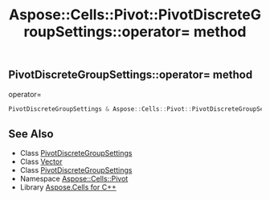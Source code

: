 ﻿---
title: Aspose::Cells::Pivot::PivotDiscreteGroupSettings::operator= method
linktitle: operator=
second_title: Aspose.Cells for C++ API Reference
description: 'Aspose::Cells::Pivot::PivotDiscreteGroupSettings::operator= method. operator= in C++.'
type: docs
weight: 300
url: /cpp/aspose.cells.pivot/pivotdiscretegroupsettings/operator_asm/
---
## PivotDiscreteGroupSettings::operator= method


operator=

```cpp
PivotDiscreteGroupSettings & Aspose::Cells::Pivot::PivotDiscreteGroupSettings::operator=(const PivotDiscreteGroupSettings &src)
```

## See Also

* Class [PivotDiscreteGroupSettings](../)
* Class [Vector](../../../aspose.cells/vector/)
* Class [PivotDiscreteGroupSettings](../)
* Namespace [Aspose::Cells::Pivot](../../)
* Library [Aspose.Cells for C++](../../../)
